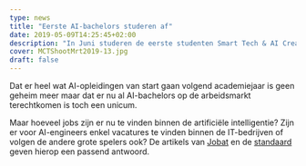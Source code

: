 ```yaml
---
type: news
title: "Eerste AI-bachelors studeren af"
date: 2019-05-09T14:25:45+02:00
description: "In Juni studeren de eerste studenten Smart Tech & AI Creator af aan de opleiding MCT. Deze 30-tal studenten mogen zich alvast pioniers voelen. Ze gaan als eersten de arbeidsmarkt voor AI-bachelors verkennen."
cover: MCTShootMrt2019-13.jpg
draft: false
---
```


Dat er heel wat AI-opleidingen van start gaan volgend academiejaar is geen geheim meer maar dat er nu al AI-bachelors op de arbeidsmarkt terechtkomen is toch een unicum.

Maar hoeveel jobs zijn er nu te vinden binnen de artificiële intelligentie? Zijn er voor AI-engineers enkel vacatures te vinden binnen de IT-bedrijven of volgen de andere grote spelers ook? De artikels van [Jobat](https://www.jobat.be/nl/artikels/hoeveel-jobs-zijn-er-in-artificiele-intelligentie/) en de [standaard](http://www.standaard.be/cnt/dmf20190507_04381161) geven hierop een passend antwoord.
